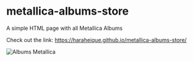 # metallica-albums-store
A simple HTML page with all Metallica Albums

Check out the link: https://haraheique.github.io/metallica-albums-store/

<img src="./img/albums.png" alt="Albums Metallica" title="Todos albuns do Metallica">
